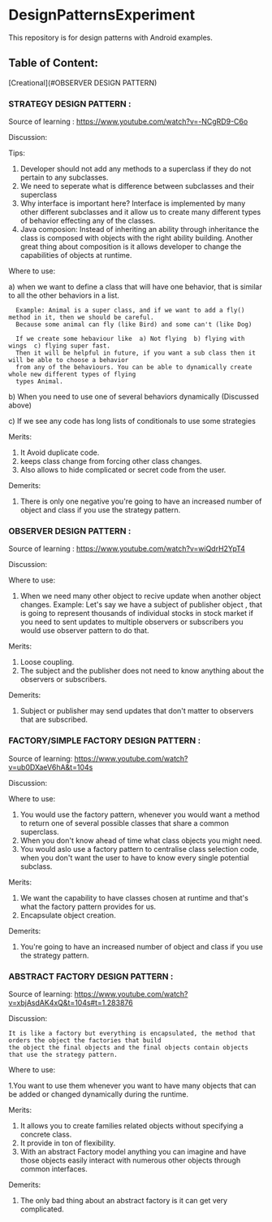 # DesignPatternsExperiment
This repository is for design patterns with Android examples.

## Table of Content:
 [Creational](#OBSERVER DESIGN PATTERN)
 
### STRATEGY DESIGN PATTERN :

Source of learning : https://www.youtube.com/watch?v=-NCgRD9-C6o

Discussion:

Tips: 
1. Developer should not add any methods to a superclass if they do not pertain to any subclasses.
2. We need to seperate what is difference between subclasses and their superclass
3. Why interface is important here? Interface is implemented by many other different subclasses and it 
   allow us to create many different types of behavior effecting any of the classes.
4. Java composion: Instead of inheriting an ability through inheritance the class is composed with objects with the right ability building. Another great thing about composition is it allows developer to change the capabilities of objects at runtime.

Where to use: 

   a) when we want to define a class that will have one behavior, that is similar to all the other behaviors in a list.

      Example: Animal is a super class, and if we want to add a fly() method in it, then we should be careful.
      Because some animal can fly (like Bird) and some can't (like Dog)

      If we create some hebaviour like  a) Not flying  b) flying with wings  c) flying super fast.
      Then it will be helpful in future, if you want a sub class then it will be able to choose a behavior 
      from any of the behaviours. You can be able to dynamically create whole new different types of flying 
      types Animal.
   
   b) When you need to use one of several behaviors dynamically (Discussed above)

   c) If we see any code has long lists of conditionals to use some strategies

Merits: 

1. It Avoid duplicate code.
2. keeps class change from forcing other class changes.
3. Also allows to hide complicated or secret code from the user.

Demerits:

1. There is only one negative you're going to have an increased number of object and class if you use the strategy pattern.



### OBSERVER DESIGN PATTERN :

Source of learning : https://www.youtube.com/watch?v=wiQdrH2YpT4

Discussion:

Where to use: 
1. When we need many other object to recive update when another object changes.
      Example: Let's say we have a subject of publisher object , that is going to represent thousands of individual 
      stocks in stock market if you need to sent updates to multiple observers or subscribers you would use observer 
      pattern to do that.
      
Merits:
   1. Loose coupling.
   2. The subject and the publisher does not need to know anything about the observers or subscribers.
   
Demerits: 
   1. Subject or publisher may send updates that don't matter to observers that are subscribed.


### FACTORY/SIMPLE FACTORY DESIGN PATTERN :

Source of learning: https://www.youtube.com/watch?v=ub0DXaeV6hA&t=104s

Discussion:

Where to use: 
   1. You would use the factory pattern, whenever you would want a method to return one of several possible 
      classes that share a common superclass.
   2. When you don't know ahead of time what class objects you might need. 
   3. You would aslo use a factory pattern to centralise class selection code, when you don't want the user to have to know       every single potential subclass.

Merits:
   1. We want the capability to have classes chosen at runtime and that's what the factory pattern provides for us.
   2. Encapsulate object creation.
   
Demerits:
   1. You're going to have an increased number of object and class if you use the strategy pattern.
   

### ABSTRACT FACTORY DESIGN PATTERN :

Source of learning: https://www.youtube.com/watch?v=xbjAsdAK4xQ&t=104s#t=1.283876

Discussion:

    It is like a factory but everything is encapsulated, the method that orders the object the factories that build 
    the object the final objects and the final objects contain objects that use the strategy pattern.
    
Where to use: 

   1.You want to use them whenever you want to have many objects that can be added or changed dynamically 
     during the runtime.

Merits:
   1. It allows you to create families related objects without specifying a concrete class.
   2. It provide in ton of flexibility.
   3. With an abstract Factory model anything you can imagine and have those objects easily 
      interact with numerous other objects through common interfaces.

Demerits:
   1. The only bad thing about an abstract factory is it can get very complicated.

   
      
   
